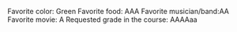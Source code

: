 Favorite color: Green
Favorite food: AAA
Favorite musician/band:AA 
Favorite movie: A
Requested grade in the course: 
AAAAaa
